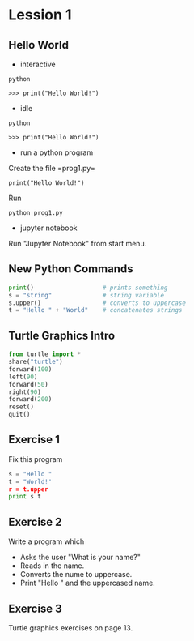 # Lession 1

## Hello World

* interactive 

```
python

>>> print("Hello World!")
```

* idle

```
python

>>> print("Hello World!")
```

* run a python program

Create the file =prog1.py=
```
print("Hello World!")
```

Run
```
python prog1.py
```

* jupyter notebook

Run "Jupyter Notebook" from start menu.  

## New Python Commands

```python
print()                   # prints something
s = "string"              # string variable
s.upper()                 # converts to uppercase
t = "Hello " + "World"    # concatenates strings
```

## Turtle Graphics Intro

```python
from turtle import *
share("turtle")
forward(100)
left(90)
forward(50)
right(90)
forward(200)
reset()
quit()
```

## Exercise 1

Fix this program
```python
s = "Hello "
t = "World!'
r = t.upper
print s t
```

## Exercise 2

Write a program which
* Asks the user "What is your name?"
* Reads in the name.
* Converts the nume to uppercase.
* Print "Hello " and the uppercased name.

## Exercise 3

Turtle graphics exercises on page 13.



